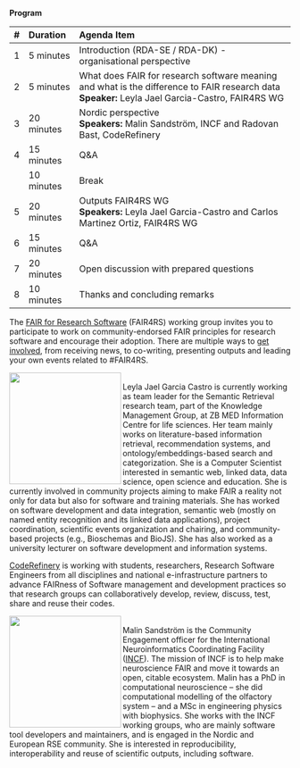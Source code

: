 **Program**



| #   | Duration   | Agenda Item                                                                                                            |
|:----|:-----------|:-----------------------------------------------------------------------------------------------------------------------|                                       
| 1   | 5 minutes   | Introduction (RDA-SE / RDA-DK) - organisational perspective|
| 2   | 5 minutes  | What does FAIR for research software meaning and what is the difference to FAIR research data <br />**Speaker:** Leyla Jael Garcia-Castro, FAIR4RS WG<br />|
| 3   | 20 minutes  | Nordic perspective <br />**Speakers:** Malin Sandström, INCF and Radovan Bast, CodeRefinery|
| 4   | 15 minutes  | Q&A    |
|     | 10 minutes  | Break   | 
| 5   | 20 minutes  | Outputs FAIR4RS WG <br /> **Speakers:** Leyla Jael Garcia-Castro and Carlos Martinez Ortiz, FAIR4RS WG|
| 6   | 15 minutes  | Q&A  |
| 7   | 20 minutes  | Open discussion with prepared questions  |
| 8   | 10 minutes   | Thanks and concluding remarks |

The [FAIR for Research Software](https://www.rd-alliance.org/groups/fair-4-research-software-fair4rs-wg) (FAIR4RS) working group invites you to participate to work on community-endorsed FAIR principles for research software and encourage their adoption. There are multiple ways to [get involved](https://github.com/force11/FAIR4RS/blob/master/CommunityEngagementChannels.md), from receiving news, to co-writing, presenting outputs and leading your own events related to #FAIR4RS.

<img align="left" src="https://user-images.githubusercontent.com/74252404/121680095-6f4cd980-cab9-11eb-8fa2-854813877c8e.jpg" width="200" /><br/>
Leyla Jael Garcia Castro is currently working as team leader for the Semantic Retrieval research team, part of the Knowledge Management Group, at ZB MED Information Centre for life sciences. Her team mainly works on literature-based information retrieval, recommendation systems, and ontology/embeddings-based search and categorization. She is a Computer Scientist interested in semantic web, linked data, data science, open science and education. She is currently involved in community projects aiming to make FAIR a reality not only for data but also for software and training materials. She has worked on software development and data integration, semantic web (mostly on named entity recognition and its linked data applications), project coordination, scientific events organization and chairing, and community-based projects (e.g., Bioschemas and BioJS). She has also worked as a university lecturer on software development and information systems.

[CodeRefinery](https://coderefinery.org/) is working with students, researchers, Research Software Engineers from all disciplines and national e-infrastructure partners to advance FAIRness of Software management and development practices so that research groups can collaboratively develop, review, discuss, test, share and reuse their codes.

<img align="left" src="https://user-images.githubusercontent.com/74252404/121644040-d0ad8200-ca92-11eb-8735-5d5b255ec4ad.jpg" width="200" /><br/>
Malin Sandström is the Community Engagement officer for the International Neuroinformatics Coordinating Facility ([INCF]( https://incf.org/)). The mission of INCF is to help make neuroscience FAIR and move it towards an open, citable ecosystem. Malin has a PhD in computational neuroscience – she did computational modelling of the olfactory system – and a MSc in engineering physics with biophysics. She works with the INCF working groups, who are mainly software tool developers and maintainers, and is engaged in the Nordic and European RSE community. She is interested in reproducibility, interoperability and reuse of scientific outputs, including software. 
